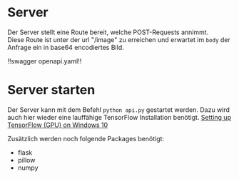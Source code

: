 # Server

Der Server stellt eine Route bereit, welche POST-Requests annimmt.  
Diese Route ist unter der url "/image" zu erreichen und erwartet im `body` der Anfrage ein in base64 encodiertes Bild.

!!swagger openapi.yaml!!

# Server starten

Der Server kann mit dem Befehl `python api.py` gestartet werden. Dazu wird auch hier wieder eine lauffähige TensorFlow
Installation benötigt.
[Setting up TensorFlow (GPU) on Windows 10](https://towardsdatascience.com/setting-up-tensorflow-on-windows-gpu-492d1120414c)

Zusätzlich werden noch folgende Packages benötigt:

- flask
- pillow
- numpy
